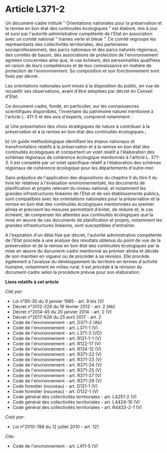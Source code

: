 # Article L371-2

Un document-cadre intitulé " Orientations nationales pour la préservation et la remise en bon état des continuités
écologiques " est élaboré, mis à jour et suivi par l'autorité administrative compétente de l'Etat en association avec un
comité national " trames verte et bleue ”. Ce comité regroupe les représentants des collectivités territoriales, des
partenaires socioprofessionnels, des parcs nationaux et des parcs naturels régionaux, des comités de bassin, des associations
de protection de l'environnement agréées concernées ainsi que, le cas échéant, des personnalités qualifiées en raison de
leurs compétences et de leur connaissance en matière de protection de l'environnement. Sa composition et son fonctionnement
sont fixés par décret. 

Les orientations nationales sont mises à la disposition du public, en vue de recueillir ses observations, avant d'être
adoptées par décret en Conseil d'Etat. 

Ce document-cadre, fondé, en particulier, sur les connaissances scientifiques disponibles, l'inventaire du patrimoine naturel
mentionné à l'article L. 411-5 et des avis d'experts, comprend notamment : 

a) Une présentation des choix stratégiques de nature à contribuer à la préservation et à la remise en bon état des
continuités écologiques ; 

b) Un guide méthodologique identifiant les enjeux nationaux et transfrontaliers relatifs à la préservation et à la remise en
bon état des continuités écologiques et comportant un volet relatif à l'élaboration des schémas régionaux de cohérence
écologique mentionnés à l'article L. 371-3. Il est complété par un volet spécifique relatif à l'élaboration des schémas
régionaux de cohérence écologique pour les départements d'outre-mer. 

Sans préjudice de l'application des dispositions du chapitre II du titre II du livre Ier relatives à l'évaluation
environnementale, les documents de planification et projets relevant du niveau national, et notamment les grandes
infrastructures linéaires de l'Etat et de ses établissements publics, sont compatibles avec les orientations nationales pour
la préservation et la remise en bon état des continuités écologiques mentionnées au premier alinéa et précisent les mesures
permettant d'éviter, de réduire et, le cas échéant, de compenser les atteintes aux continuités écologiques que la mise en
œuvre de ces documents de planification et projets, notamment les grandes infrastructures linéaires, sont susceptibles
d'entraîner.

A l'expiration d'un délai fixé par décret, l'autorité administrative compétente de l'Etat procède à une analyse des résultats
obtenus du point de vue de la préservation et de la remise en bon état des continuités écologiques par la mise en œuvre du
document-cadre mentionné au premier alinéa et décide de son maintien en vigueur ou de procéder à sa révision. Elle procède
également à l'analyse du développement du territoire en termes d'activité humaine, notamment en milieu rural. Il est procédé
à la révision du document-cadre selon la procédure prévue pour son élaboration.

**Liens relatifs à cet article**

_Cité par_:

  - Loi n°85-30 du 9 janvier 1985 - art. 9 bis (V)
  - Décret n°2012-228 du 16 février 2012 - art. 2 (Ab)
  - Décret n°2014-45 du 20 janvier 2014 - art. 2 (V)
  - Décret n°2017-626 du 25 avril 2017 - art. 2
  - Code de l'environnement - art. D371-2 (Ab)
  - Code de l'environnement - art. L371-1 (V)
  - Code de l'environnement - art. L371-3 (VD)
  - Code de l'environnement - art. R121-1-1 (V)
  - Code de l'environnement - art. R122-17 (V)
  - Code de l'environnement - art. R134-12 (V)
  - Code de l'environnement - art. R371-22 (V)
  - Code de l'environnement - art. R371-23 (V)
  - Code de l'environnement - art. R371-24 (V)
  - Code de l'environnement - art. R371-25 (V)
  - Code de l'environnement - art. R371-27 (V)
  - Code de l'environnement - art. R371-29 (V)
  - Code forestier (nouveau) - art. D121-1 (V)
  - Code forestier (nouveau) - art. D122-1 (V)
  - Code général des collectivités territoriales - art. L4251-2 (V)
  - Code général des collectivités territoriales - art. L4424-10 (V)
  - Code général des collectivités territoriales - art. R4433-2-1 (V)

_Créé par_:

  - Loi n°2010-788 du 12 juillet 2010 - art. 121

_Cite_:

  - Code de l'environnement - art. L411-5 (V)
